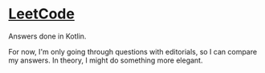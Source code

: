 # [LeetCode](https://leetcode.com)
Answers done in Kotlin.

For now, I'm only going through questions with editorials, so I can compare my answers. In theory, I might do something more elegant.
